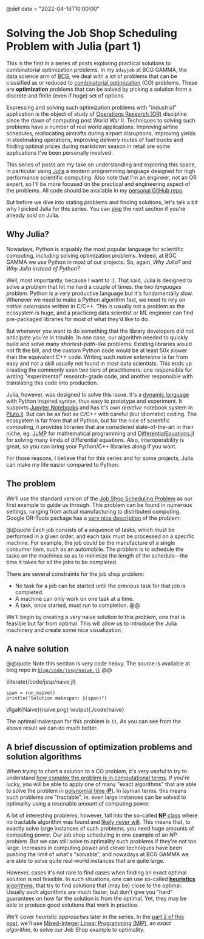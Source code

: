 @def date = "2022-04-16T10:00:00"

# Solving the Job Shop Scheduling Problem with Julia (part 1)

This is the first in a series of posts exploring practical solutions to combinatorial 
optimization problems. In my `$dayjob` at BCG GAMMA, the data science arm of [BCG](https://bcg.com), 
we deal with a lot of problems that can be  classified as or reduced to 
[combinatorial optimization](https://en.wikipedia.org/wiki/Combinatorial_optimization) (CO)
problems. These are **optimization** problems that can be solved by picking a solution
from a discrete and finite (even if huge) set of options.

Expressing and solving such optimization problems with "industrial" application is the object of study 
of [Operations Research (OR)](https://en.wikipedia.org/wiki/Operations_research) discipline 
since the dawn of computing post World War II. Techniques to solving such problems have a number 
of real world applications. Improving airline schedules, reallocating aircrafts during airport disruptions, 
improving yields in steelmaking operations, improving delivery routes of fuel trucks 
and finding optimal prices during markdown season in retail are some applications I've
been personally involved.

This series of posts are my take on understanding and exploring this space, in particular
using [Julia](https://julialang.org/) a modern programming language designed for high performance
scientific computing. Also note that I'm an engineer, not an OR expert, so I'll be more focused on
the practical and engineering aspect of the problems. All code should be available in 
my [personal GitHub repo](https://github.com/cjalmeida/optim).

But before we dive into stating problems and finding solutions, let's talk a bit 
why I picked Julia for this series. You can [skip](#the_problem) the next section if you're already
sold on Julia.

## Why Julia?

Nowadays, Python is arguably the most popular language for scientific computing, 
including solving optimization problems. Indeed, at BGC GAMMA we use Python in most
of our projects. So, again, *Why Julia?* and *Why Julia instead of Python?*

Well, most importantly, because I want to :). That said, Julia is designed to solve
a problem that hit me hard a couple of times: the *two languages problem*. Python is
a very productive language but it's fundamentally slow. Whenever we need to make a 
Python algorithm fast, we need to rely on *native extensions* written in C/C++. This 
is usually not a problem as the ecosystem is huge, and a practicing data scientist or 
ML engineer can find pre-packaged libraries for most of what they'd like to do.

But whenever you want to do something that the library developers did not 
anticipate you're in trouble. In one case, our algorithm needed to quickly build and
solve many *shortest-path*-like problems. Existing libraries would not fit the bill, 
and the custom Python code would be at least 50x slower than the equivalent C++ code. 
Writing such *native extensions* is far from easy and not a skill usually not found in 
most data scientists. This ends up creating the commonly seen two tiers of 
practitioners: one responsible for writing "experimental" research-grade code, and 
another responsible with translating this code into production.

Julia, however, was designed to solve this issue. It's a 
[dynamic language](https://en.wikipedia.org/wiki/Dynamic_programming_language) with
Python inspired syntax, thus easy to prototype and experiment. It supports 
[Jupyter Notebooks](https://github.com/JuliaLang/IJulia.jl) and has it's own *reactive*
notebook system in [Pluto.jl]. But can be as fast as C/C++ with careful 
(but idiomatic) coding. The ecosystem is far from that of Python,
but for the nice of scientific computing, it provides libraries that are 
considered state-of-the-art in their niche, eg. [JuMP] for mathematical programming and 
[DifferentialEquations.jl] for solving many kinds of differential equations. Also,
interoperability is great, so you can bring your Python/C++ libraries along if you want.

For those reasons, I believe that for this series and for some projects, Julia can make
my life easier compared to Python.

## The problem

We'll use the standard version of the [Job Shop Scheduling Problem](https://en.wikipedia.org/wiki/Job-shop_scheduling) 
as our first example to guide us through. This problem can be found in numerous settings,
ranging from actual manufacturing to distributed computing. Google OR-Tools package has 
a [very nice description](https://developers.google.com/optimization/scheduling/job_shop) of the problem:

@@quote
Each job consists of a sequence of tasks, which must be performed in a given order, and 
each task must be processed on a specific machine. For example, the job could be the 
manufacture of a single consumer item, such as an automobile. The problem is to 
schedule the tasks on the machines so as to minimize the length of the schedule—the 
time it takes for all the jobs to be completed.

There are several constraints for the job shop problem:

 - No task for a job can be started until the previous task for that job is completed.
 - A machine can only work on one task at a time.
 - A task, once started, must run to completion.
@@

We'll begin by creating a very naive solution to this problem, one that is feasible
but far from optimal. This will allow us to introduce the Julia machinery and create
some nice visualization.

## A naive solution

@@quote
Note this section is very code heavy. The source is available at blog repo in
[`blog/code/jssp/naive.jl`]({{blog_repo}}/code/jssp/naive.jl)
@@

\literate{/code/jssp/naive.jl}

```julia:./code/naive
span = run_naive()
println("Solution makespan: $(span)")
```

\figalt{Naive}{naive.png}
\output{./code/naive}

The optimal makespan for this problem is `11`. As you can see from the above result
we can do much better.

## A brief discussion of optimization problems and solution algorithms

When trying to chart a solution to a CO problem, it's very useful to try to
understand [how complex the problem is in computational terms](https://en.wikipedia.org/wiki/Computational_complexity).
If you're lucky, you will be able to apply one of many "exact algorithms" that are able to
solve the problem in [polynomial time (**P**)](https://en.wikipedia.org/wiki/Time_complexity#Polynomial_time).
In layman terms, this means such problems are "tractable", ie. even large instances 
can be solved to optimality using a resonable amount of computing power. 

A lot of interesting problems, however, fall into the so-called [**NP** class](https://en.wikipedia.org/wiki/NP_(complexity)) 
where no tractable algorithm was found and [likely never will](https://en.wikipedia.org/wiki/P_versus_NP_problem). 
This means that, to exactly solve large instances of such problems, you need huge 
amounts of computing power. Our job shop scheduling in one example of an *NP problem*. 
But we can still solve to optimality such problems if they're not too large. Increases 
in computing power and clever techniques have been pushing the limit of what's "solvable", 
and nowadays at BCG GAMMA we are able to solve quite real-world instances that are 
quite large.

However, cases it's not rare to find cases when finding an exact optimal solution is 
not feasible. In such situations, one can use so-called 
[**heuristics** algorithms](https://en.wikipedia.org/wiki/Heuristic_(computer_science)), 
that try to find solutions that (may be) close to the optimal. Usually such algorithms 
are much faster, but don't give you "hard" guarantees on how far the solution is from 
the optimal. Yet, they may be able to produce good solutions that work in practice.

We'll cover *heuristic approaches* later in the series. In the [part 2 of this post](/posts/jssp2/), 
we'll use [Mixed-Integer Linear Programming (MIP)](https://www.gurobi.com/resource/mip-basics/), 
an *exact algorithm*, to solve our Job Shop example to optimality.


[JuMP]: https://jump.dev/JuMP.jl/stable/
[DifferentialEquations.jl]: https://diffeq.sciml.ai/dev/index.html
[Pluto.jl]: https://github.com/fonsp/Pluto.jl